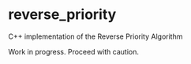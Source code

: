 # reverse_priority
C++ implementation of the Reverse Priority Algorithm

Work in progress. Proceed with caution.
